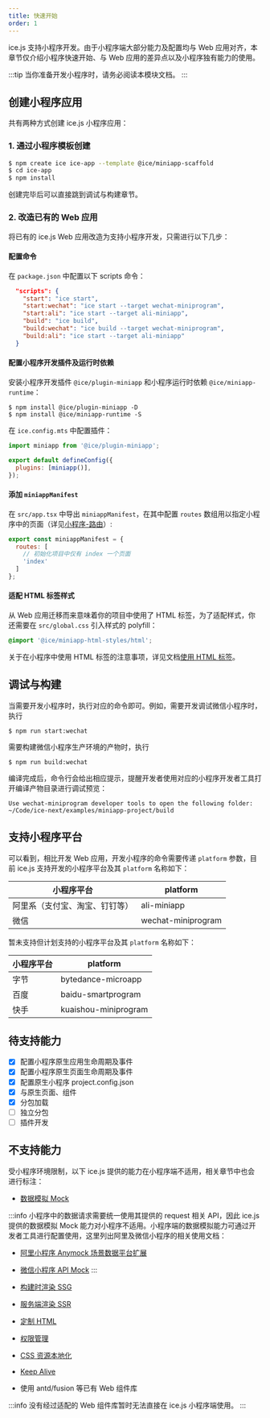 ```yaml
---
title: 快速开始
order: 1
---
```


ice.js 支持小程序开发。由于小程序端大部分能力及配置均与 Web 应用对齐，本章节仅介绍小程序快速开始、与 Web 应用的差异点以及小程序独有能力的使用。

:::tip
当你准备开发小程序时，请务必阅读本模块文档。
:::

## 创建小程序应用

共有两种方式创建 ice.js 小程序应用：

### 1. 通过小程序模板创建

```bash
$ npm create ice ice-app --template @ice/miniapp-scaffold
$ cd ice-app
$ npm install
```

创建完毕后可以直接跳到调试与构建章节。

### 2. 改造已有的 Web 应用

将已有的 ice.js Web 应用改造为支持小程序开发，只需进行以下几步：

#### 配置命令

在 `package.json` 中配置以下 scripts 命令：

```json
  "scripts": {
    "start": "ice start",
    "start:wechat": "ice start --target wechat-miniprogram",
    "start:ali": "ice start --target ali-miniapp",
    "build": "ice build",
    "build:wechat": "ice build --target wechat-miniprogram",
    "build:ali": "ice start --target ali-miniapp"
  }
```

#### 配置小程序开发插件及运行时依赖

安装小程序开发插件 `@ice/plugin-miniapp` 和小程序运行时依赖 `@ice/miniapp-runtime`：

```shell
$ npm install @ice/plugin-miniapp -D
$ npm install @ice/miniapp-runtime -S
```

在 `ice.config.mts` 中配置插件：

```js title=ice.config.mts
import miniapp from '@ice/plugin-miniapp';

export default defineConfig({
  plugins: [miniapp()],
});
```

#### 添加 `miniappManifest`

在 `src/app.tsx` 中导出 `miniappManifest`，在其中配置 `routes` 数组用以指定小程序中的页面（详见[小程序-路由](./router)）:

```js
export const miniappManifest = {
  routes: [
    // 初始化项目中仅有 index 一个页面
    'index' 
  ]
};
```

#### 适配 HTML 标签样式

从 Web 应用迁移而来意味着你的项目中使用了 HTML 标签，为了适配样式，你还需要在 `src/global.css` 引入样式的 polyfill：

```css
@import '@ice/miniapp-html-styles/html';
```

关于在小程序中使用 HTML 标签的注意事项，详见文档[使用 HTML 标签](./use-html)。

## 调试与构建

当需要开发小程序时，执行对应的命令即可。例如，需要开发调试微信小程序时，执行

```shell
$ npm run start:wechat
```

需要构建微信小程序生产环境的产物时，执行

```shell
$ npm run build:wechat
```

编译完成后，命令行会给出相应提示，提醒开发者使用对应的小程序开发者工具打开编译产物目录进行调试预览：

```shell
Use wechat-miniprogram developer tools to open the following folder:
~/Code/ice-next/examples/miniapp-project/build
```

## 支持小程序平台

可以看到，相比开发 Web 应用，开发小程序的命令需要传递 `platform` 参数，目前 ice.js 支持开发的小程序平台及其 `platform` 名称如下：

| 小程序平台                     | platform           |
| ------------------------------ | ------------------ |
| 阿里系（支付宝、淘宝、钉钉等） | ali-miniapp        |
| 微信                           | wechat-miniprogram |

暂未支持但计划支持的小程序平台及其 `platform` 名称如下：

| 小程序平台 | platform             |
| ---------- | -------------------- |
| 字节       | bytedance-microapp   |
| 百度       | baidu-smartprogram   |
| 快手       | kuaishou-miniprogram |

## 待支持能力

- [x] 配置小程序原生应用生命周期及事件
- [x] 配置小程序原生页面生命周期及事件
- [x] 配置原生小程序 project.config.json
- [x] 与原生页面、组件
- [x] 分包加载
- [ ] 独立分包
- [ ] 插件开发

## 不支持能力

受小程序环境限制，以下 ice.js 提供的能力在小程序端不适用，相关章节中也会进行标注：

- [数据模拟 Mock](../basic/mock)

:::info
小程序中的数据请求需要统一使用其提供的 request 相关 API，因此 ice.js 提供的数据模拟 Mock 能力对小程序不适用。小程序端的数据模拟能力可通过开发者工具进行配置使用，这里列出阿里及微信小程序的相关使用文档：
- [阿里小程序 Anymock 场景数据平台扩展](https://opendocs.alipay.com/mini/anymock)
- [微信小程序 API Mock](https://developers.weixin.qq.com/miniprogram/dev/devtools/api-mock.html)
:::

- [构建时渲染 SSG](../basic/ssg)
- [服务端渲染 SSR](../basic/ssr)
- [定制 HTML](../basic/document)
- [权限管理](../advanced/auth)
- [CSS 资源本地化](../advanced/css-assets-local)
- [Keep Alive](../advanced/keep-alive)
- 使用 antd/fusion 等已有 Web 组件库

:::info
没有经过适配的 Web 组件库暂时无法直接在 ice.js 小程序端使用。
:::


